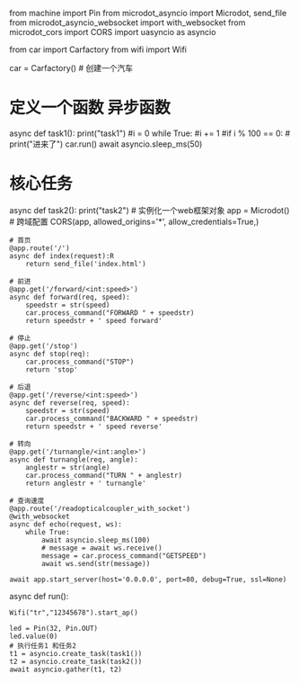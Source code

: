 from machine import Pin
from microdot_asyncio import Microdot, send_file
from microdot_asyncio_websocket import with_websocket
from microdot_cors import CORS
import uasyncio as asyncio


from car import Carfactory
from wifi import Wifi

car = Carfactory() # 创建一个汽车

# 定义一个函数 异步函数
async def task1():
    print("task1")
    #i = 0
    while True:
        #i += 1
        #if i % 100 == 0:
        #    print("进来了")
        car.run()
        await asyncio.sleep_ms(50)

# 核心任务
async def task2():
    print("task2")
    # 实例化一个web框架对象
    app = Microdot()
    # 跨域配置
    CORS(app, allowed_origins='*', allow_credentials=True,)

    # 首页
    @app.route('/')
    async def index(request):R 
        return send_file('index.html')

    # 前进
    @app.get('/forward/<int:speed>')
    async def forward(req, speed):
        speedstr = str(speed)
        car.process_command("FORWARD " + speedstr)
        return speedstr + ' speed forward'

    # 停止
    @app.get('/stop')
    async def stop(req):
        car.process_command("STOP")
        return 'stop'

    # 后退
    @app.get('/reverse/<int:speed>')
    async def reverse(req, speed):
        speedstr = str(speed)
        car.process_command("BACKWARD " + speedstr)
        return speedstr + ' speed reverse'

    # 转向
    @app.get('/turnangle/<int:angle>')
    async def turnangle(req, angle):
        anglestr = str(angle)
        car.process_command("TURN " + anglestr)
        return anglestr + ' turnangle'

    # 查询速度
    @app.route('/readopticalcoupler_with_socket')
    @with_websocket
    async def echo(request, ws):
        while True:
            await asyncio.sleep_ms(100)
            # message = await ws.receive()
            message = car.process_command("GETSPEED")
            await ws.send(str(message))

    await app.start_server(host='0.0.0.0', port=80, debug=True, ssl=None)


async def run():
    
    Wifi("tr","12345678").start_ap()
    
    led = Pin(32, Pin.OUT)
    led.value(0)
    # 执行任务1 和任务2
    t1 = asyncio.create_task(task1())
    t2 = asyncio.create_task(task2())
    await asyncio.gather(t1, t2)
